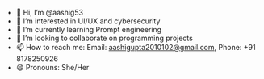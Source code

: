 - 👋 Hi, I’m @aashig53
- 👀 I’m interested in UI/UX and cybersecurity
- 🌱 I’m currently learning Prompt engineering 
- 💞️ I’m looking to collaborate on programming projects
- 📫 How to reach me: Email: aashigupta2010102@gmail.com, Phone: +91 8178250926
- 😄 Pronouns: She/Her

<!---
aashig53/aashig53 is a ✨ special ✨ repository because its `README.md` (this file) appears on your GitHub profile.
You can click the Preview link to take a look at your changes.
--->
